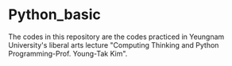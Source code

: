 # Python_basic

The codes in this repository are the codes practiced in Yeungnam University's liberal arts lecture 
"Computing Thinking and Python Programming-Prof. Young-Tak Kim".
